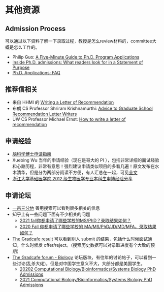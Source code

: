 # 其他资源

## Admission Process
可以通过以下资料了解一下录取过程，教授是怎么review材料的，committee大概是怎么工作的。


* Philip Guo: [A Five-Minute Guide to Ph.D. Program Applications](https://pg.ucsd.edu/PhD-application-tips.htm)
* [Inside Ph.D. admissions: What readers look for in a Statement of Purpose](https://nschneid.medium.com/inside-ph-d-admissions-what-readers-look-for-in-a-statement-of-purpose-3db4e6081f80)
* [Ph.D. Applications:  FAQ](https://docs.google.com/document/d/1lT-bsIP0GKfh8l5sQnM2hCzzR9prt-QLx16rimUOdIM/mobilebasic)


## 推荐信相关


* 来自 HHMI 的 [Writing a Letter of Recommendation](https://www.bu.edu/best/files/2015/04/Writing-a-Letter-of-Recommendation-HowardHugues.pdf)
* 布朗 CS Professor Shriram Krishnamurthi: [Advice to Graduate School Recommendation Letter Writers](https://cs.brown.edu/~sk/Memos/Grad-School-Recos/)
* UW CS Professor Michael Ernst: [How to write a letter of recommendation](https://homes.cs.washington.edu/~mernst/advice/write-recommendation.html)


## 申请经验
* [脑科学博士申请指南](https://brainphd-cn.github.io/handbook/)
* Xuebing Wu 当年的申请经验（现在是哥大的 PI ），包括非常详细的面试经验和心路历程，非常有意思！强烈建议申请类似项目的多看几遍！原文发布在水木清华，但是分为两部分阅读不方便，有人汇总在一起，可见[全文](http://www.360doc.com/content/14/0825/16/19076531_404530773.shtml)
* [浙江大学基础医学院 2012 级生物医学专业本科生申博经验分享](http://bms.zju.edu.cn/attachments/2017-05/01-1495005084-61428.pdf)



## 申请论坛

* [一亩三分地](https://www.1point3acres.com/bbs) 善用搜索可以看到很多相关的信息
* 知乎上有一些问题下面有不少相关的问题
    * [2021 fall你都申请了哪些学校的MS/PhD？录取结果如何？](https://www.zhihu.com/question/357928233)
    * [2020 Fall 你都申请了哪些学校的 MA/MS/PhD/JD/MD/MFA，录取结果如何？](https://www.zhihu.com/question/318624725/answer/901732873)
* [The Gradcafe result](https://www.thegradcafe.com/survey/index.php) 可以看到别人 submit 的结果，包括什么时候面试通知，什么时候发 offer/reject。（搜索历史数据可以对录取进度有个大致的预期）
* [The Gradcafe forum - Biology](https://forum.thegradcafe.com/forum/29-biology/) 论坛版块，有往年的讨论帖子，可以看到一些讨论(乱杀大佬)，但是对中国学生意义不大，大部分都是美国学生。
    * [20202 Computational Biology/Bioinformatics/Systems Biology PhD Admissions](https://forum.thegradcafe.com/topic/120681-2020-computational-biologybioinformaticssystems-biology-phd-admissions/)
    * [2021 Computational Biology/Bioinformatics/Systems Biology PhD Admissions](https://forum.thegradcafe.com/topic/125918-2021-computational-biologybioinformaticssystems-biology-phd-admissions/#comments)